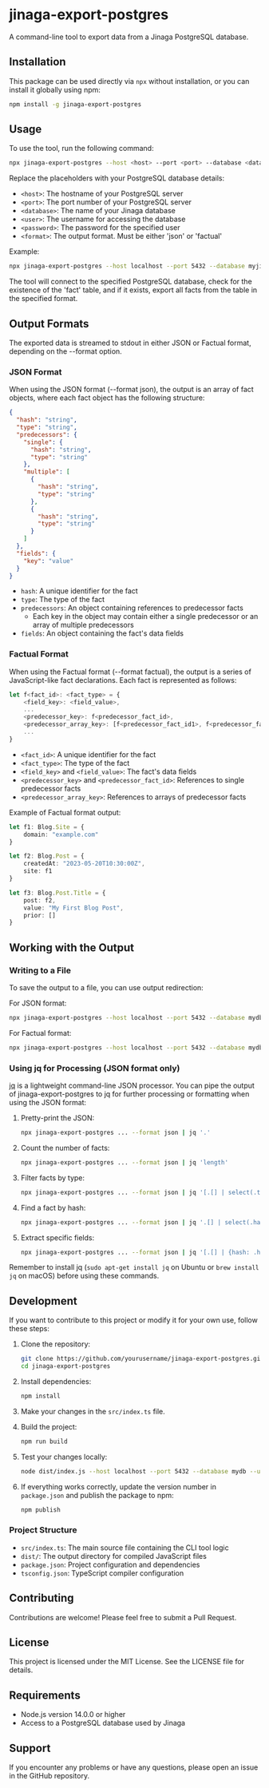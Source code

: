 # jinaga-export-postgres

A command-line tool to export data from a Jinaga PostgreSQL database.

## Installation

This package can be used directly via `npx` without installation, or you can install it globally using npm:

```bash
npm install -g jinaga-export-postgres
```

## Usage

To use the tool, run the following command:

```bash
npx jinaga-export-postgres --host <host> --port <port> --database <database> --user <user> --password <password> --format <format>
```

Replace the placeholders with your PostgreSQL database details:

- `<host>`: The hostname of your PostgreSQL server
- `<port>`: The port number of your PostgreSQL server
- `<database>`: The name of your Jinaga database
- `<user>`: The username for accessing the database
- `<password>`: The password for the specified user
- `<format>`: The output format. Must be either 'json' or 'factual'

Example:

```bash
npx jinaga-export-postgres --host localhost --port 5432 --database myjinagarecords --user myuser --password mypassword --format json
```

The tool will connect to the specified PostgreSQL database, check for the existence of the 'fact' table, and if it exists, export all facts from the table in the specified format.

## Output Formats

The exported data is streamed to stdout in either JSON or Factual format, depending on the --format option.

### JSON Format

When using the JSON format (--format json), the output is an array of fact objects, where each fact object has the following structure:

```json
{
  "hash": "string",
  "type": "string",
  "predecessors": {
    "single": {
      "hash": "string",
      "type": "string"
    },
    "multiple": [
      {
        "hash": "string",
        "type": "string"
      },
      {
        "hash": "string",
        "type": "string"
      }
    ]
  },
  "fields": {
    "key": "value"
  }
}
```

- `hash`: A unique identifier for the fact
- `type`: The type of the fact
- `predecessors`: An object containing references to predecessor facts
  - Each key in the object may contain either a single predecessor or an array of multiple predecessors
- `fields`: An object containing the fact's data fields

### Factual Format

When using the Factual format (--format factual), the output is a series of JavaScript-like fact declarations. Each fact is represented as follows:

```javascript
let f<fact_id>: <fact_type> = {
    <field_key>: <field_value>,
    ...
    <predecessor_key>: f<predecessor_fact_id>,
    <predecessor_array_key>: [f<predecessor_fact_id1>, f<predecessor_fact_id2>, ...],
    ...
}
```

- `<fact_id>`: A unique identifier for the fact
- `<fact_type>`: The type of the fact
- `<field_key>` and `<field_value>`: The fact's data fields
- `<predecessor_key>` and `<predecessor_fact_id>`: References to single predecessor facts
- `<predecessor_array_key>`: References to arrays of predecessor facts

Example of Factual format output:

```typescript
let f1: Blog.Site = {
    domain: "example.com"
}

let f2: Blog.Post = {
    createdAt: "2023-05-20T10:30:00Z",
    site: f1
}

let f3: Blog.Post.Title = {
    post: f2,
    value: "My First Blog Post",
    prior: []
}
```

## Working with the Output

### Writing to a File

To save the output to a file, you can use output redirection:

For JSON format:

```bash
npx jinaga-export-postgres --host localhost --port 5432 --database mydb --user myuser --password mypassword --format json > output.json
```

For Factual format:

```bash
npx jinaga-export-postgres --host localhost --port 5432 --database mydb --user myuser --password mypassword --format factual > output.fact
```

### Using jq for Processing (JSON format only)

[jq](https://stedolan.github.io/jq/) is a lightweight command-line JSON processor. You can pipe the output of jinaga-export-postgres to jq for further processing or formatting when using the JSON format:

1. Pretty-print the JSON:
   ```bash
   npx jinaga-export-postgres ... --format json | jq '.'
   ```

2. Count the number of facts:
   ```bash
   npx jinaga-export-postgres ... --format json | jq 'length'
   ```

3. Filter facts by type:
   ```bash
   npx jinaga-export-postgres ... --format json | jq '[.[] | select(.type == "YourFactType")]'
   ```

4. Find a fact by hash:
   ```bash
   npx jinaga-export-postgres ... --format json | jq '.[] | select(.hash == "YourFactHash")'
   ```

5. Extract specific fields:
   ```bash
   npx jinaga-export-postgres ... --format json | jq '[.[] | {hash: .hash, type: .type}]'
   ```

Remember to install jq (`sudo apt-get install jq` on Ubuntu or `brew install jq` on macOS) before using these commands.

## Development

If you want to contribute to this project or modify it for your own use, follow these steps:

1. Clone the repository:
   ```bash
   git clone https://github.com/yourusername/jinaga-export-postgres.git
   cd jinaga-export-postgres
   ```

2. Install dependencies:
   ```bash
   npm install
   ```

3. Make your changes in the `src/index.ts` file.

4. Build the project:
   ```bash
   npm run build
   ```

5. Test your changes locally:
   ```bash
   node dist/index.js --host localhost --port 5432 --database mydb --user myuser --password mypassword --format json
   ```

6. If everything works correctly, update the version number in `package.json` and publish the package to npm:
   ```bash
   npm publish
   ```

### Project Structure

- `src/index.ts`: The main source file containing the CLI tool logic
- `dist/`: The output directory for compiled JavaScript files
- `package.json`: Project configuration and dependencies
- `tsconfig.json`: TypeScript compiler configuration

## Contributing

Contributions are welcome! Please feel free to submit a Pull Request.

## License

This project is licensed under the MIT License. See the LICENSE file for details.

## Requirements

- Node.js version 14.0.0 or higher
- Access to a PostgreSQL database used by Jinaga

## Support

If you encounter any problems or have any questions, please open an issue in the GitHub repository.